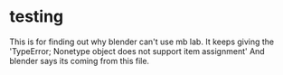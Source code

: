 # testing

This is for finding out why blender can't use mb lab.
It keeps giving the 'TypeError; Nonetype object does not support item assignment'
And blender says its coming from this file.
